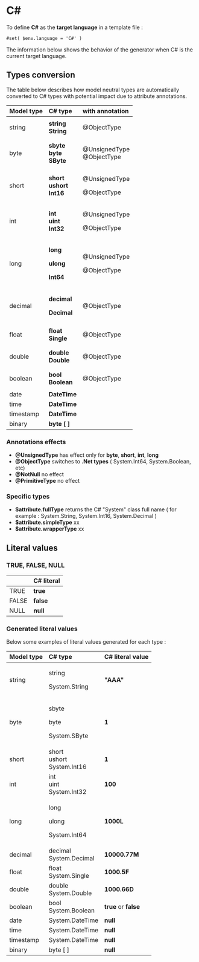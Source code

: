 # C\#

To define **C\#** as the **target language** in a template file :

```text
#set( $env.language = 'C#' )
```

The information below shows the behavior of the generator when C\# is the current target language.  


## Types conversion 

The table below describes how model neutral types are automatically converted to C\# types with potential impact due to attribute annotations.

<table>
  <thead>
    <tr>
      <th style="text-align:left">Model type</th>
      <th style="text-align:left">C# type</th>
      <th style="text-align:left">with annotation</th>
    </tr>
  </thead>
  <tbody>
    <tr>
      <td style="text-align:left">string</td>
      <td style="text-align:left"><b>string <br />String</b>
      </td>
      <td style="text-align:left">
        <p></p>
        <p>@ObjectType</p>
      </td>
    </tr>
    <tr>
      <td style="text-align:left">byte</td>
      <td style="text-align:left"><b>sbyte <br />byte <br />SByte</b>
      </td>
      <td style="text-align:left">
        <p></p>
        <p>@UnsignedType
          <br />@ObjectType</p>
      </td>
    </tr>
    <tr>
      <td style="text-align:left">short</td>
      <td style="text-align:left"><b>short <br />ushort <br />Int16</b>
      </td>
      <td style="text-align:left">
        <p></p>
        <p>@UnsignedType</p>
        <p>@ObjectType</p>
      </td>
    </tr>
    <tr>
      <td style="text-align:left">int</td>
      <td style="text-align:left"><b>int <br />uint <br />Int32</b>
      </td>
      <td style="text-align:left">
        <p></p>
        <p>@UnsignedType</p>
        <p>@ObjectType</p>
      </td>
    </tr>
    <tr>
      <td style="text-align:left">long</td>
      <td style="text-align:left">
        <p><b>long</b>
        </p>
        <p><b>ulong</b>
        </p>
        <p><b>Int64</b>
        </p>
      </td>
      <td style="text-align:left">
        <p></p>
        <p>@UnsignedType</p>
        <p>@ObjectType</p>
      </td>
    </tr>
    <tr>
      <td style="text-align:left">decimal</td>
      <td style="text-align:left">
        <p><b>decimal</b>
        </p>
        <p><b>Decimal</b>
        </p>
      </td>
      <td style="text-align:left">
        <p></p>
        <p>@ObjectType</p>
      </td>
    </tr>
    <tr>
      <td style="text-align:left">float</td>
      <td style="text-align:left"><b>float<br />Single</b>
      </td>
      <td style="text-align:left">
        <p></p>
        <p>@ObjectType</p>
      </td>
    </tr>
    <tr>
      <td style="text-align:left">double</td>
      <td style="text-align:left"><b>double<br />Double</b>
      </td>
      <td style="text-align:left">
        <p></p>
        <p>@ObjectType</p>
      </td>
    </tr>
    <tr>
      <td style="text-align:left">boolean</td>
      <td style="text-align:left"><b>bool<br />Boolean</b>
      </td>
      <td style="text-align:left">
        <p></p>
        <p>@ObjectType</p>
      </td>
    </tr>
    <tr>
      <td style="text-align:left">date</td>
      <td style="text-align:left"><b>DateTime</b>
      </td>
      <td style="text-align:left"></td>
    </tr>
    <tr>
      <td style="text-align:left">time</td>
      <td style="text-align:left"><b>DateTime</b>
      </td>
      <td style="text-align:left"></td>
    </tr>
    <tr>
      <td style="text-align:left">timestamp</td>
      <td style="text-align:left"><b>DateTime</b>
      </td>
      <td style="text-align:left"></td>
    </tr>
    <tr>
      <td style="text-align:left">binary</td>
      <td style="text-align:left"><b>byte [ ]</b>
      </td>
      <td style="text-align:left"></td>
    </tr>
  </tbody>
</table>

### Annotations effects

* **@UnsignedType**  has effect only for **byte**, **short**, **int**, **long**
* **@ObjectType**  switches to **.Net types** \( System.Int64, System.Boolean, etc\)
* **@NotNull**  no effect
* **@PrimitiveType**  no effect

### Specific types 

*  **$attribute.fullType** returns the C\# "System" class full name \( for example : System.String, System.Int16, System.Decimal \)
*  **$attribute.simpleType**  xx
*  **$attribute.wrapperType**  xx

## Literal values

### TRUE, FALSE, NULL

|   | C\# literal |
| :--- | :--- |
| TRUE | **true** |
|  FALSE | **false** |
|  NULL | **null** |

### Generated literal values

Below some examples of literal values generated for each type :

<table>
  <thead>
    <tr>
      <th style="text-align:left">Model type</th>
      <th style="text-align:left">C# type</th>
      <th style="text-align:left">C# literal value</th>
    </tr>
  </thead>
  <tbody>
    <tr>
      <td style="text-align:left">string</td>
      <td style="text-align:left">
        <p>string</p>
        <p>System.String</p>
      </td>
      <td style="text-align:left"><b>&quot;AAA&quot;</b>
      </td>
    </tr>
    <tr>
      <td style="text-align:left">byte</td>
      <td style="text-align:left">
        <p>sbyte</p>
        <p>byte</p>
        <p>System.SByte</p>
      </td>
      <td style="text-align:left"><b>1</b>
      </td>
    </tr>
    <tr>
      <td style="text-align:left">short</td>
      <td style="text-align:left">short
        <br />ushort
        <br />System.Int16</td>
      <td style="text-align:left"><b>1</b>
      </td>
    </tr>
    <tr>
      <td style="text-align:left">int</td>
      <td style="text-align:left">int
        <br />uint
        <br />System.Int32</td>
      <td style="text-align:left"><b>100</b>
      </td>
    </tr>
    <tr>
      <td style="text-align:left">long</td>
      <td style="text-align:left">
        <p>long</p>
        <p>ulong</p>
        <p>System.Int64</p>
      </td>
      <td style="text-align:left"><b>1000L</b>
      </td>
    </tr>
    <tr>
      <td style="text-align:left">decimal</td>
      <td style="text-align:left">decimal
        <br />System.Decimal</td>
      <td style="text-align:left"><b>10000.77M</b>
      </td>
    </tr>
    <tr>
      <td style="text-align:left">float</td>
      <td style="text-align:left">float
        <br />System.Single</td>
      <td style="text-align:left"><b>1000.5F</b>
      </td>
    </tr>
    <tr>
      <td style="text-align:left">double</td>
      <td style="text-align:left">double
        <br />System.Double</td>
      <td style="text-align:left"><b>1000.66D</b>
      </td>
    </tr>
    <tr>
      <td style="text-align:left">boolean</td>
      <td style="text-align:left">bool
        <br />System.Boolean</td>
      <td style="text-align:left"><b>true  </b>or <b>false</b>
      </td>
    </tr>
    <tr>
      <td style="text-align:left">date</td>
      <td style="text-align:left">System.DateTime</td>
      <td style="text-align:left"><b>null</b>
      </td>
    </tr>
    <tr>
      <td style="text-align:left">time</td>
      <td style="text-align:left">System.DateTime</td>
      <td style="text-align:left"><b>null</b>
      </td>
    </tr>
    <tr>
      <td style="text-align:left">timestamp</td>
      <td style="text-align:left">System.DateTime</td>
      <td style="text-align:left"><b>null</b>
      </td>
    </tr>
    <tr>
      <td style="text-align:left">binary</td>
      <td style="text-align:left">byte [ ]</td>
      <td style="text-align:left"><b>null</b>
      </td>
    </tr>
  </tbody>
</table>

